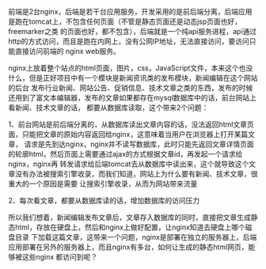 前端是2台nginx，后端是若干台应用服务，开发采用的是前后端分离，后端应用是跑在tomcat上，不包含任何页面（不管是静态页面还是动态jsp页面也好，freemarker之类
的页面也好，都不包含），后端就是一个纯api服务进程，api通过http的方式访问，而且是跑在内网上，没有公网IP地址，无法直接访问，要访问只能直接访问前端的
nginx web服务。

nginx上放着整个站点的html页面，图片，css，JavaScript文件，本来这个也没什么，但是正好项目中有一个模块是新闻资讯类的发布模块，新闻编辑在这个网站的后台
发布行业新闻、网站公告、促销信息、技术文章之类的东西，发布的时候还用到了富文本编辑器，发布的文章如果都存在mysql数据库中的话，前台网站上看新闻、技术文章的话，
都要从数据库读取，这个带来2个问题：

1、前台网站是前后端分离的，从数据库读出文章内容的话，没法返回html文章页面，只能把文章的原始内容返回给nginx，这意味着当用户在浏览器上打开某篇文章，
请求是先到达nginx，nginx并不读写数据库，此时只能先返回文章详情页面的轮廓html，然后页面上需要通过ajax的方式根据文章id，再发起一个请求给nginx，nginx再
转发请求给后端tomcat去从数据库中读出来，这个就导致这个文章没有办法被搜索引擎收录，而我们知道，网站上为什么要有新闻、技术文章，很重大的一个原因是需要
让搜索引擎收录，从而为网站带来流量

2、每次看文章，都要从数据库读的话，增加数据库的访问压力

所以我们想着，新闻编辑发布文章后，文章存入数据库的同时，直接把文章生成静态html，存放在硬盘上，然后和nginx上做好配置，让nginx知道去硬盘上哪个磁盘目录
下加载这篇文章，这带来一个问题，nginx是部署在独立的服务器上，后端应用部署在另外的服务器上，而且nginx有多台，如何让生成的静态html网页，能够被这些nginx
都访问到呢？

